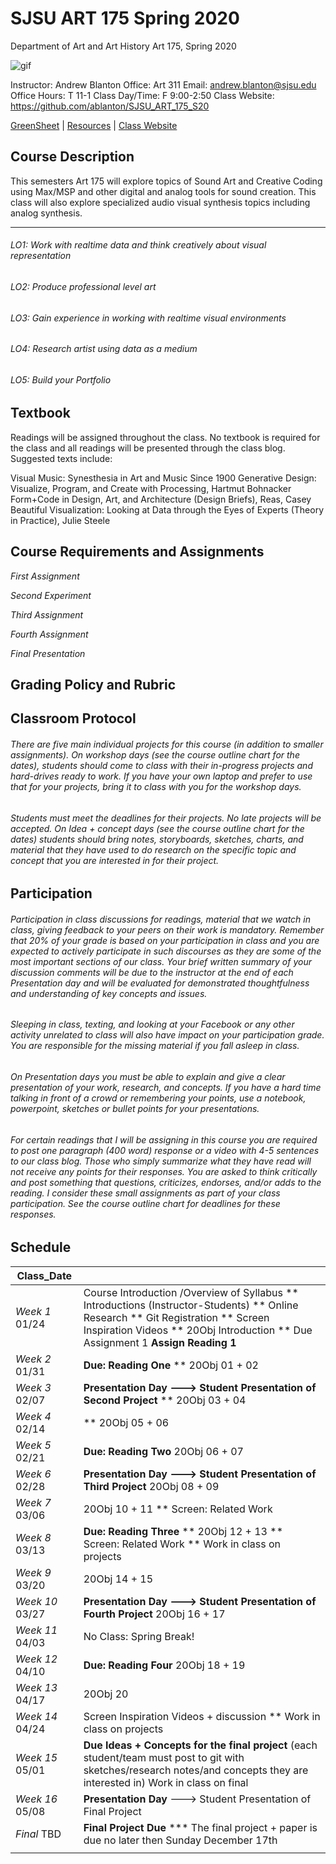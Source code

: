 **SJSU ART 175 Spring 2020**
======================
Department of Art and Art History
Art 175, Spring 2020

![gif](https://i.imgur.com/pS5lIDd.gif)

Instructor: Andrew Blanton
Office: Art 311
Email: andrew.blanton@sjsu.edu
Office Hours: T 11-1
Class Day/Time: F 9:00-2:50
Class Website: https://github.com/ablanton/SJSU_ART_175_S20

[GreenSheet](https://github.com/ablanton/SJSU_ART_175_S20/blob/master/GREENSHEET.md)
| [Resources](https://github.com/ablanton/SJSU_ART_175_S20/blob/master/RESOURCES.md)
| [Class Website](https://github.com/ablanton/SJSU_ART_175_S20)

Course Description
------------------
This semesters Art 175 will explore topics of Sound Art and Creative Coding using Max/MSP and other digital and analog tools for sound creation. This class will also explore specialized audio visual synthesis topics including analog synthesis.

-----------------

###### LO1: Work with realtime data and think creatively about visual representation
###### LO2: Produce professional level art
###### LO3: Gain experience in working with realtime visual environments
###### LO4: Research artist using data as a medium
###### LO5: Build your Portfolio
 

Textbook
--------

Readings will be assigned throughout the class. No textbook is required for the class and all readings will be presented through the class blog. Suggested texts include:

Visual Music: Synesthesia in Art and Music Since 1900
Generative Design: Visualize, Program, and Create with Processing, Hartmut Bohnacker
Form+Code in Design, Art, and Architecture (Design Briefs), Reas, Casey
Beautiful Visualization: Looking at Data through the Eyes of Experts (Theory in Practice), Julie Steele



Course Requirements and Assignments
-----------------------------------

*First Assignment*

*Second Experiment*

*Third Assignment*

*Fourth Assignment*

*Final Presentation*

Grading Policy and Rubric
-------------------------

Classroom Protocol
------------------

###### There are five main individual projects for this course (in addition to smaller assignments). On workshop days (see the course outline chart for the dates), students should come to class with their in-progress projects and hard-drives ready to work. If you have your own laptop and prefer to use that for your projects, bring it to class with you for the workshop days.

###### Students must meet the deadlines for their projects. No late projects will be accepted. On Idea + concept days (see the course outline chart for the dates) students should bring notes, storyboards, sketches, charts, and material that they have used to do research on the specific topic and concept that you are interested in for their project.

Participation
-------------

###### Participation in class discussions for readings, material that we watch in class, giving feedback to your peers on their work is mandatory. Remember that 20% of your grade is based on your participation in class and you are expected to actively participate in such discourses as they are some of the most important sections of our class. Your brief written summary of your discussion comments will be due to the instructor at the end of each Presentation day and will be evaluated for demonstrated thoughtfulness and understanding of key concepts and issues.

###### Sleeping in class, texting, and looking at your Facebook or any other activity unrelated to class will also have impact on your participation grade. You are responsible for the missing material if you fall asleep in class.

###### On Presentation days you must be able to explain and give a clear presentation of your work, research, and concepts. If you have a hard time talking in front of a crowd or remembering your points, use a notebook, powerpoint, sketches or bullet points for your presentations.

###### For certain readings that I will be assigning in this course you are required to post one paragraph (400 word) response or a video with 4-5 sentences to our class blog. Those who simply summarize what they have read will not receive any points for their responses. You are asked to think critically and post something that questions, criticizes, endorses, and/or adds to the reading. I consider these small assignments as part of your class participation. See the course outline chart for deadlines for these responses.

Schedule
--------

| Class_Date          |                                                                                                                                                                        |
| ------------------- |----------------------------------------------------------------------------------------------------------------------------------------------------------------------|
| *Week 1* 01/24      | Course Introduction /Overview of Syllabus ** Introductions (Instructor-Students) ** Online Research ** Git Registration ** Screen Inspiration Videos ** 20Obj Introduction ** Due Assignment 1 **Assign Reading 1** |
| *Week 2* 01/31      | **Due: Reading One** ** 20Obj 01 + 02 |
| *Week 3* 02/07      | **Presentation Day  ---> Student Presentation of Second Project** ** 20Obj 03 + 04 |
| *Week 4* 02/14      | ** 20Obj 05 + 06 |
| *Week 5* 02/21      | **Due: Reading Two** 20Obj 06 + 07 |
| *Week 6* 02/28      | **Presentation Day  ---> Student Presentation of Third Project** 20Obj 08 + 09|
| *Week 7* 03/06      | 20Obj 10 + 11 ** Screen: Related Work |
| *Week 8* 03/13      | **Due: Reading Three** ** 20Obj 12 + 13 ** Screen: Related Work ** Work in class on projects |
| *Week 9* 03/20      | 20Obj 14 + 15 | 
| *Week 10* 03/27     | **Presentation Day ---> Student Presentation of Fourth Project** 20Obj 16 + 17 |
| *Week 11* 04/03     | No Class: Spring Break! |
| *Week 12* 04/10     | **Due: Reading Four** 20Obj 18 + 19 |
| *Week 13* 04/17     | 20Obj 20 |
| *Week 14* 04/24     | Screen Inspiration Videos + discussion ** Work in class on projects |
| *Week 15* 05/01     | **Due Ideas + Concepts for the final project** (each student/team must post to git with sketches/research notes/and concepts they are interested in) Work in class on final |
| *Week 16* 05/08     | **Presentation Day** ---> Student Presentation of Final Project |
| *Final*  TBD        | **Final Project Due** *** The final project + paper is due no later then Sunday December 17th |
|                  |  |
